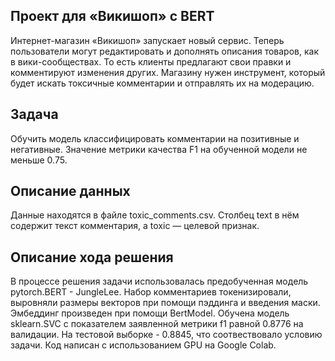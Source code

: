## Проект для «Викишоп» с BERT
Интернет-магазин «Викишоп» запускает новый сервис. Теперь пользователи могут редактировать и дополнять описания товаров, как в вики-сообществах. То есть клиенты предлагают свои правки и комментируют изменения других. Магазину нужен инструмент, который будет искать токсичные комментарии и отправлять их на модерацию.

## Задача

Обучить модель классифицировать комментарии на позитивные и негативные. Значение метрики качества F1 на обученной модели не меньше 0.75.

## Описание данных

Данные находятся в файле toxic_comments.csv. Столбец text в нём содержит текст комментария, а toxic — целевой признак.

## Описание хода решения

В процессе решения задачи использовалась предобученная модель pytorch.BERT - JungleLee. Набор комментариев токенизировали, выровняли размеры векторов при помощи пэддинга и введения маски. Эмбеддинг произведен при помощи BertModel. Обучена модель sklearn.SVC с показателем заявленной метрики f1 равной 0.8776 на валидации. На тестовой выборке - 0.8845, что соотвествовало условию задачи.
Код написан с использованием GPU на Google Colab. 
